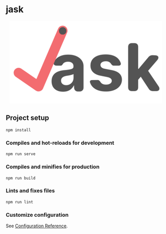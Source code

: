 # jask

<p align="center">
<img src="https://raw.githubusercontent.com/abdullahturkmen/jask/master/src/assets/img/jask-logo-with-bg.png" style="width: clamp(100px, 100%, 480px) !important " />
</p>

## Project setup
```
npm install
```

### Compiles and hot-reloads for development
```
npm run serve
```

### Compiles and minifies for production
```
npm run build
```

### Lints and fixes files
```
npm run lint
```

### Customize configuration
See [Configuration Reference](https://cli.vuejs.org/config/).
